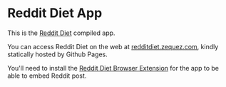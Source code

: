# Reddit Diet App

This is the [Reddit Diet](https://github.com/Zequez/reddit-diet) compiled app.

You can access Reddit Diet on the web at [redditdiet.zequez.com](https://redditdiet.zequez.com/),
kindly statically hosted by Github Pages.

You'll need to install the
[Reddit Diet Browser Extension](https://chrome.google.com/webstore/detail/daknhmbmnikajlilbdcecibhcnkpbgoc/publish-accepted)
for the app to be able to embed Reddit post.
